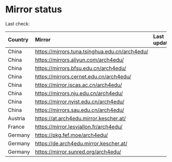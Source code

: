 <script src="./time.js"></script>
# Mirror status
Last check: <script type="text/javascript">localize(1711365364.3529146);</script>

|Country|Mirror|Last update|
|:------|:-----|:----------|
|China|https://mirrors.tuna.tsinghua.edu.cn/arch4edu/|<script type="text/javascript">localize(1711305077);</script>|
|China|https://mirrors.aliyun.com/arch4edu/|<script type="text/javascript">localize(1711305077);</script>|
|China|https://mirrors.bfsu.edu.cn/arch4edu/|<script type="text/javascript">localize(1711348324);</script>|
|China|https://mirrors.cernet.edu.cn/arch4edu/|<script type="text/javascript">localize(1711348324);</script>|
|China|https://mirror.iscas.ac.cn/arch4edu/|<script type="text/javascript">localize(1711305077);</script>|
|China|https://mirrors.nju.edu.cn/arch4edu/|<script type="text/javascript">localize(1711305077);</script>|
|China|https://mirror.nyist.edu.cn/arch4edu/|<script type="text/javascript">localize(1711305077);</script>|
|China|https://mirrors.sau.edu.cn/arch4edu/|<script type="text/javascript">localize(1711348324);</script>|
|Austria|https://at.arch4edu.mirror.kescher.at/|<script type="text/javascript">localize(1711348324);</script>|
|France|https://mirror.lesviallon.fr/arch4edu/|<script type="text/javascript">localize(1711348324);</script>|
|Germany|https://pkg.fef.moe/arch4edu/|<script type="text/javascript">localize(1711348324);</script>|
|Germany|https://de.arch4edu.mirror.kescher.at/|<script type="text/javascript">localize(1711348324);</script>|
|Germany|https://mirror.sunred.org/arch4edu/|<script type="text/javascript">localize(1711348324);</script>|

<script src="./tablefilter/tablefilter.js"></script>
<script src="./table.js"></script>